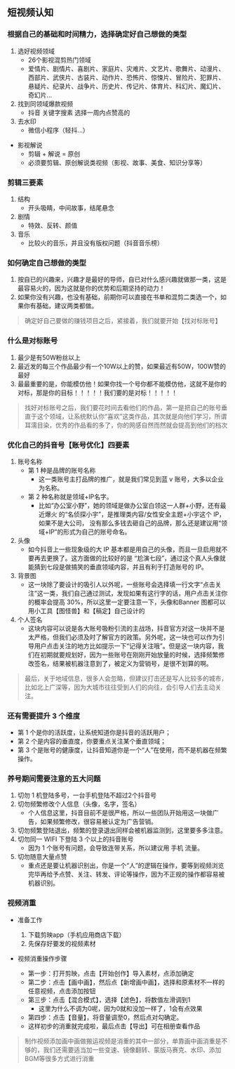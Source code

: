 ## 短视频认知

### 根据自己的基础和时间精力，选择确定好自己想做的类型
1. 选好视频领域
    - 26个影视混剪热门领域
    - 爱情片、剧情片、喜剧片、家庭片、灾难片、文艺片、歌舞片、动漫片、西部片、武侠片、古装片、动作片、恐怖片、惊悚片、冒险片、犯罪片、悬疑片、纪录片、战争片、历史片、传记片、体育片、科幻片、魔幻片、奇幻片...
2. 找到同领域爆款视频
    - 抖音 关键字搜素 选择一周内点赞高的
3. 去水印
    - 微信小程序（轻抖...）

- 影视解说
    - 剪辑 + 解说 = 原创
    - 必须要剪辑、原创解说类视频（影视、故事、美食、知识分享等）

### 剪辑三要素
1. 结构
    - 开头吸睛，中间故事，结尾悬念
2. 剧情
    - 特效、反转、颜值
3. 音乐
    - 比较火的音乐，并且没有版权问题（抖音音乐榜）

### 如何确定自己想做的类型
1. 按自已的兴趣来，兴趣才是最好的导师，自已对什么感兴趣就做那一类，这是最容易火的，因为这就是你的优势和后期坚持的动力！
2. 如果你没有兴趣，也没有基础，前期你可以直接在书单和混剪二类选一个，如果你有基础，建议两类都做。

> 确定好自己要做的赚钱项目之后，紧接着，我们就要开始【找对标账号】

### 什么是对标账号
1. 最少是有50W粉丝以上
2. 最近发的每三个作品最少有一个10W以上的赞，如果最近有50W，100W赞的最好
3. 最最重要的是，你能模仿他！如果你找一个号你都不能模仿他，这就不是你的对标，那是你的目标！！！！！我们要的是对标！！！！！

> 找好对标账号之后，我们要花时间去看他们的作品，第一是把自己的账号垂直于这个领域，让系统默认你“喜欢”这类作品，其次就是向他们学习，所谓耳濡目染，优秀的作品看的多了，你的网感自然而然就会提高到他们的档次

### 优化自己的抖音号【账号优化】四要素
1. 账号名称
    - 第 1 种是品牌的账号名称
        - 这一类账号主打品牌的推广，就是我们常见到蓝 v 账号，大多以企业为名称。
    - 第 2 种名称就是领域+IP名字。
        - 比如“办公室小野”，她的领域是做办公室白领这一人群+小野，还有最近爆火  的“名侦探小宇”，是推理类内容/女性安全主题+小宇这个 IP，如果不是大公司， 没有那么多钱去砸自己的品牌，那么还是建议用“领域+IP”的形式为自己的账号命名。
2. 头像
    - 如今抖音上一些现象级的大 IP 基本都是用自己的头像，而且一旦启用就不要再去更换了。这方面做的比较好的是 “尬演七段”，通过这个真人头像就能猜到七段是做搞笑的垂直领域内容，并且有利于打造账号的 IP。
3. 背景图
    - 这一块除了要设计的吸引人以外呢，一些账号会选择填一行文字“点击关注”这一类，我们自己通过测试，发现如果有这行字的话，用户点击关注你的概率会提高 30%，所以这里一定要注意一下，头像和Banner 图都可以用小工具【图怪兽】和【稿定】自己设计的
4. 个人签名
    - 这块内容可以说是各大账号吸粉引流的主战场，抖音官方对这一块并不是太严格，但我们必须及时了解官方的政策。另外呢，这一块也可以作为引导用户点击关注的地方比如提示一下“记得关注哦”。但是这一块内容，我们在初期就要规划好，因为一些账号在刚刚开始放量的时候，选择频繁修改签名，结果被机器注意到了，被定义为营销号，是很不划算的啊。

> 最后，关于地域信息，很多人会忽略，但建议打击还是写人比较多的城市，比如北上广深等，因为大城市往往受到人们的向往，会引导人们去主动关注。

### 还有需要提升 3 个维度
- 第 1 个是你的活跃度，让系统知道你是抖音的活跃用户；
- 第 2 个是内容的垂直度，你要重点关注某个垂直领域；
- 第 3 个是账号的健康度，让抖音知道你是一个“人”在使用，而不是机器在频繁操作。

### 养号期间需要注意的五大问题
1. 切勿 1 机登陆多号，一台手机登陆不超过2个抖音号
2. 切勿频繁修改个人信息（头像，名字，签名）
    - 个人信息这里，抖音目前不是很严格，所以一些团队开始用这一块做广告，如果频繁修改，很容易被认定为广告营销。
3. 切勿频繁登陆退出，频繁的登录退出同样会被机器监测到，这里要多多注意。
4. 切勿同一 WIFI 下登陆 3 个以上的抖音账号
    - 因为 1 个账号有问题，会导致连带关系，所以建议用 手机 流量。
5. 切勿随意大量点赞
    - 重点还是要让机器识别出，你是一个“人”的逻辑在操作，要等到视频浏览完毕再给予点赞、关注、转发、评论等操作，因为不正规的操作都容易被机器识别。

### 视频消重

- 准备工作
    1. 下载剪映app（手机应用商店下载）
    2. 先保存好要发的视频素材

- 视频消重操作步骤
    - 第一步：打开剪映，点击【开始创作】导入素材，点添加确定
    - 第二步：点击【画中画】，然后点【新增画中画】，选择和原素材不一样的任意视频，点击添加按钮
    - 第三步：点击【混合模式】，选择【滤色】，将数值左滑调到1
        - 这里为什么不调为0呢，因为0就和没加一样了，1会有点效果
    - 第四步：点击【音量】，将音量调至0，然后点对勾确定。
    - 这样初步的消重就完成啦，最后点击【导出】可在相册查看作品

> 制作视频添加画中画做搬运视频是消重的其中一部分，单靠画中画消重是不够的，我们还需要适当加一些变速、镜像翻转、蒙版马赛克、水印、添加BGM等很多方式进行消重 
